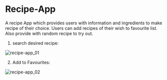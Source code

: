 # Recipe-App

A recipe App which provides users with information and ingredients to make recipe of their choice.
Users can add recipes of their wish to favourite list.
Also provide with random recipe to try out.


1. search desired recipe:

![recipe-app_01](https://user-images.githubusercontent.com/75205751/183454986-4fa66134-efe8-43c6-9800-9d5fd279f196.png)


2. Add to Favourites:

![recipe-app_02](https://user-images.githubusercontent.com/75205751/183455586-650f56aa-6ac1-4964-b766-e73742a7b567.png)
